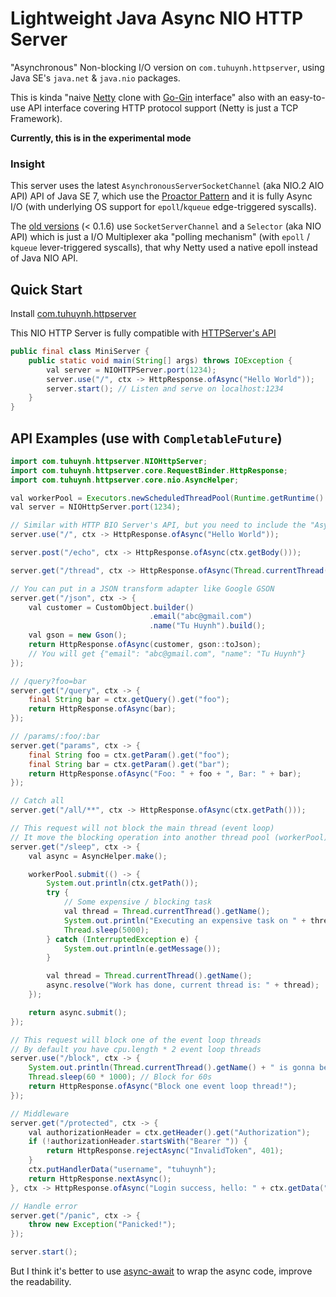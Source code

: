 # Lightweight Java Async NIO HTTP Server

"Asynchronous" Non-blocking I/O version on `com.tuhuynh.httpserver`, using Java SE's `java.net` & `java.nio` packages.

This is kinda "naive [Netty](https://netty.io/) clone with [Go-Gin](https://github.com/gin-gonic/gin) interface" also with an easy-to-use API interface covering HTTP protocol support (Netty is just a TCP Framework).  

**Currently, this is in the experimental mode**

### Insight

This server uses the latest `AsynchronousServerSocketChannel` (aka NIO.2 AIO API) API of Java SE 7, which use the [Proactor Pattern](https://en.wikipedia.org/wiki/Proactor_pattern) and it is fully Async I/O (with underlying OS support for `epoll`/`kqueue` edge-triggered syscalls).

The [old versions](https://github.com/huynhminhtufu/httpserver/blob/678bc216a91d8d6504983c7cd22d1c1cef1e88bd/src/main/java/com/tuhuynh/httpserver/core/nio/RequestPipelineNIO.java) (< 0.1.6) use `SocketServerChannel` and a `Selector` (aka NIO API) which is just a I/O Multiplexer aka "polling mechanism" (with `epoll` / `kqueue` lever-triggered syscalls), that why Netty used a native epoll instead of Java NIO API.

## Quick Start

Install [com.tuhuynh.httpserver](https://github.com/huynhminhtufu/httpserver/packages/309436)

This NIO HTTP Server is fully compatible with [HTTPServer's API](https://github.com/huynhminhtufu/httpserver#api-examples)

```java
public final class MiniServer {
    public static void main(String[] args) throws IOException {
        val server = NIOHTTPServer.port(1234);
        server.use("/", ctx -> HttpResponse.ofAsync("Hello World"));
        server.start(); // Listen and serve on localhost:1234
    }
}
```

## API Examples (use with `CompletableFuture`)

```java
import com.tuhuynh.httpserver.NIOHttpServer;
import com.tuhuynh.httpserver.core.RequestBinder.HttpResponse;
import com.tuhuynh.httpserver.core.nio.AsyncHelper;

val workerPool = Executors.newScheduledThreadPool(Runtime.getRuntime().availableProcessors() * 2);
val server = NIOHttpServer.port(1234);

// Similar with HTTP BIO Server's API, but you need to include the "Async" at the end of the name
server.use("/", ctx -> HttpResponse.ofAsync("Hello World"));

server.post("/echo", ctx -> HttpResponse.ofAsync(ctx.getBody()));

server.get("/thread", ctx -> HttpResponse.ofAsync(Thread.currentThread().getName()));

// You can put in a JSON transform adapter like Google GSON
server.get("/json", ctx -> {
    val customer = CustomObject.builder()
                               .email("abc@gmail.com")
                               .name("Tu Huynh").build();
    val gson = new Gson();
    return HttpResponse.ofAsync(customer, gson::toJson);
    // You will get {"email": "abc@gmail.com", "name": "Tu Huynh"}
});

// /query?foo=bar
server.get("/query", ctx -> {
    final String bar = ctx.getQuery().get("foo");
    return HttpResponse.ofAsync(bar);
});

// /params/:foo/:bar
server.get("params", ctx -> {
    final String foo = ctx.getParam().get("foo");
    final String bar = ctx.getParam().get("bar");
    return HttpResponse.ofAsync("Foo: " + foo + ", Bar: " + bar);
});

// Catch all
server.get("/all/**", ctx -> HttpResponse.ofAsync(ctx.getPath()));

// This request will not block the main thread (event loop)
// It move the blocking operation into another thread pool (workerPool)
server.get("/sleep", ctx -> {
    val async = AsyncHelper.make();

    workerPool.submit(() -> {
        System.out.println(ctx.getPath());
        try {
            // Some expensive / blocking task
            val thread = Thread.currentThread().getName();
            System.out.println("Executing an expensive task on " + thread);
            Thread.sleep(5000);
        } catch (InterruptedException e) {
            System.out.println(e.getMessage());
        }

        val thread = Thread.currentThread().getName();
        async.resolve("Work has done, current thread is: " + thread);
    });

    return async.submit();
});

// This request will block one of the event loop threads
// By default you have cpu.length * 2 event loop threads
server.use("/block", ctx -> {
    System.out.println(Thread.currentThread().getName() + " is gonna be blocked now!");
    Thread.sleep(60 * 1000); // Block for 60s
    return HttpResponse.ofAsync("Block one event loop thread!");
});

// Middleware
server.get("/protected", ctx -> {
    val authorizationHeader = ctx.getHeader().get("Authorization");
    if (!authorizationHeader.startsWith("Bearer ")) {
        return HttpResponse.rejectAsync("InvalidToken", 401);
    }
    ctx.putHandlerData("username", "tuhuynh");
    return HttpResponse.nextAsync();
}, ctx -> HttpResponse.ofAsync("Login success, hello: " + ctx.getData("username")));

// Handle error
server.get("/panic", ctx -> {
    throw new Exception("Panicked!");
});

server.start();
```

But I think it's better to use [async-await](https://github.com/electronicarts/ea-async) to wrap the async code, improve the readability.
